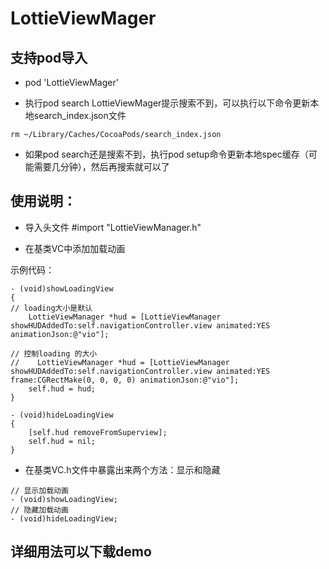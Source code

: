 # LottieViewMager

## 支持pod导入

* pod 'LottieViewMager'

* 执行pod search LottieViewMager提示搜索不到，可以执行以下命令更新本地search_index.json文件
  
```objc 
rm ~/Library/Caches/CocoaPods/search_index.json
```
* 如果pod search还是搜索不到，执行pod setup命令更新本地spec缓存（可能需要几分钟），然后再搜索就可以了

## 使用说明：

* 导入头文件 #import "LottieViewManager.h"

* 在基类VC中添加加载动画

示例代码：

```objc       
- (void)showLoadingView
{
// loading大小是默认
    LottieViewManager *hud = [LottieViewManager showHUDAddedTo:self.navigationController.view animated:YES animationJson:@"vio"];
    
// 控制loading 的大小
//    LottieViewManager *hud = [LottieViewManager showHUDAddedTo:self.navigationController.view animated:YES frame:CGRectMake(0, 0, 0, 0) animationJson:@"vio"];
    self.hud = hud;
}

- (void)hideLoadingView
{
    [self.hud removeFromSuperview];
    self.hud = nil;
}

```

* 在基类VC.h文件中暴露出来两个方法：显示和隐藏

```objc
// 显示加载动画
- (void)showLoadingView;
// 隐藏加载动画
- (void)hideLoadingView;
```

## 详细用法可以下载demo


